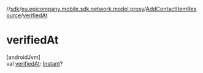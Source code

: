 //[sdk](../../../index.md)/[eu.epicompany.mobile.sdk.network.model.proxy](../index.md)/[AddContactItemResource](index.md)/[verifiedAt](verified-at.md)

# verifiedAt

[androidJvm]\
val [verifiedAt](verified-at.md): [Instant](https://developer.android.com/reference/kotlin/java/time/Instant.html)?
